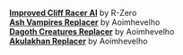 [**Improved Cliff Racer AI**](https://www.nexusmods.com/morrowind/mods/44712) by R-Zero  
[**Ash Vampires Replacer**](https://www.nexusmods.com/morrowind/mods/42832) by Aoimhevelho  
[**Dagoth Creatures Replacer**](https://www.nexusmods.com/morrowind/mods/42834) by Aoimhevelho  
[**Akulakhan Replacer**](https://www.nexusmods.com/morrowind/mods/42855) by Aoimhevelho  
